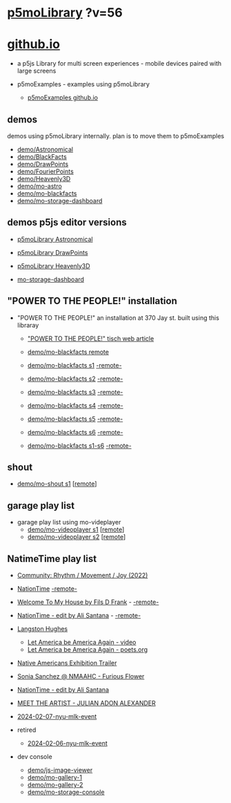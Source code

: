 # [p5moLibrary](https://github.com/molab-itp/p5moLibrary) ?v=56

# [github.io](https://molab-itp.github.io/p5moLibrary/src?v=56)

- a p5js Library for multi screen experiences - mobile devices paired with large screens

- p5moExamples - examples using p5moLibrary

  - [ p5moExamples github.io ](https://molab-itp.github.io/p5moExamples)

## demos

demos using p5moLibrary internally. plan is to move them to p5moExamples

- [demo/Astronomical](demo/Astronomical?v=56)
- [demo/BlackFacts](demo/BlackFacts?v=56)
- [demo/DrawPoints](demo/DrawPoints?v=56)
- [demo/FourierPoints](demo/FourierPoints?v=56)
- [demo/Heavenly3D](demo/Heavenly3D?v=56)
- [demo/mo-astro](demo/mo-astro?v=56)
- [demo/mo-blackfacts](demo/mo-blackfacts?v=56)
- [demo/mo-storage-dashboard](demo/mo-storage-dashboard?v=56)

## demos p5js editor versions

- [p5moLibrary Astronomical](https://editor.p5js.org/jht9629-nyu/sketches/iIIAb8KIDr)

- [p5moLibrary DrawPoints](https://editor.p5js.org/jht9629-nyu/sketches/TQyVoswjQ)

- [p5moLibrary Heavenly3D](https://editor.p5js.org/jht9629-nyu/sketches/6VM5IMP4m)

- [mo-storage-dashboard](https://editor.p5js.org/jht9629-nyu/sketches/Osz28nOS9)

## "POWER TO THE PEOPLE!" installation

- "POWER TO THE PEOPLE!" an installation at 370 Jay st. built using this libraray

  - ["POWER TO THE PEOPLE!" tisch web article](https://tisch.nyu.edu/itp/news/spring-2024/community-facing-interactive-installations-on-the-ground-floor-o)

  - [demo/mo-blackfacts remote](demo/mo-blackfacts?v=56)
  - [demo/mo-blackfacts s1](demo/mo-blackfacts?v=56&group=s1&qrcode=mo-blackfacts-qrcode-1.png) [-remote-](demo/mo-blackfacts?v=56&group=s1)
  - [demo/mo-blackfacts s2](demo/mo-blackfacts?v=56&group=s2&qrcode=mo-blackfacts-qrcode-2.png) [-remote-](demo/mo-blackfacts?v=56&group=s2)
  - [demo/mo-blackfacts s3](demo/mo-blackfacts?v=56&group=s3&qrcode=mo-blackfacts-qrcode-3.png) [-remote-](demo/mo-blackfacts?v=56&group=s3)
  - [demo/mo-blackfacts s4](demo/mo-blackfacts?v=56&group=s4&qrcode=mo-blackfacts-qrcode-4.png) [-remote-](demo/mo-blackfacts?v=56&group=s4)
  - [demo/mo-blackfacts s5](demo/mo-blackfacts?v=56&group=s5&qrcode=mo-blackfacts-qrcode-5.png) [-remote-](demo/mo-blackfacts?v=56&group=s5)
  - [demo/mo-blackfacts s6](demo/mo-blackfacts?v=56&group=s6&qrcode=mo-blackfacts-qrcode-6.png) [-remote-](demo/mo-blackfacts?v=56&group=s6)
  - [demo/mo-blackfacts s1-s6](demo/mo-blackfacts?v=56&group=s1,s2,s3,s4,s5,s6&qrcode=mo-blackfacts-qrcode-1-6.png) [-remote-](demo/mo-blackfacts?v=56&group=s1,s2,s3,s4,s5,s6)

## shout

- [demo/mo-shout s1](demo/mo-shout?v=56&group=s1&qrcode=mo-shout-qrcode-1.png) [[remote](qrcode/mo-shout.html?v=56&group=s1)]
<!-- https://molab-itp.github.io/p5moLibrary/src/qrcode/mo-shout.html?group=s1 -->

## garage play list

- garage play list using mo-videplayer
  - [demo/mo-videoplayer s1](demo/mo-videoplayer?v=56&group=s1&qrcode=mo-videoplayer-qrcode-1.png)
    [[remote](qrcode/mo-videoplayer.html?v=56&group=s1)]
  - [demo/mo-videoplayer s2](demo/mo-videoplayer?v=56&group=s2&qrcode=mo-videoplayer-qrcode-2.png)
    [[remote](qrcode/mo-videoplayer.html?v=56&group=s2)]

## NatimeTime play list

- [Community: Rhythm / Movement / Joy (2022)](demo/mo-videoplayer/index.html?playlist=8HfVf69nUX0)

- [NationTime](demo/mo-videoplayer/index.html?qrcode=NationTime.png) [-remote-](demo/mo-videoplayer/index.html)

- [Welcome To My House by Fils D Frank](demo/mo-videoplayer/?playlist=kinLtCLHYvo&title=Welcome%20To%20My%20House%20by%20Fils%20D%20Frank&qrcode=NationTime.png) - [-remote-](demo/mo-videoplayer/?playlist=kinLtCLHYvo&title=Welcome%20To%20My%20House%20by%20Fils%20D%20Frank)

- [NationTime - edit by Ali Santana](demo/mo-videoplayer/?playlist=-UtKxghWlvY&title=NationTime%20-%20ELUCID%20-%20BETAMAX&qrcode=NationTime.png) - [-remote-](demo/mo-videoplayer/?playlist=-UtKxghWlvY&title=NationTime%20-%20ELUCID%20-%20BETAMAX)

- [Langston Hughes ](demo/BlackFacts?playlist=XzI3huqpCi4)

  - [Let America be America Again - video](demo/mo-blackfacts?playlist=CFNM8GB_Yp0&title=%E2%98%85)
  - [Let America be America Again - poets.org](https://poets.org/poem/let-america-be-america-again)

- [Native Americans Exhibition Trailer](demo/BlackFacts?playlist=hpjNGTYvpxw)

- [Sonia Sanchez @ NMAAHC - Furious Flower](demo/mo-blackfacts?playlist=FNLp8e-cfgk&title=Sonia%20Sanchez)

- [NationTime - edit by Ali Santana](demo/mo-videoplayer?playlist=-UtKxghWlvY&title=NationTime%20-%20ELUCID%20-%20BETAMAX&qrcode=NationTime.png)

- [MEET THE ARTIST - JULIAN ADON ALEXANDER](demo/mo-blackfacts?playlist=wk0La_2igws&title=MEET%20THE%20ARTIST%20-%20JULIAN%20ADON%20ALEXANDE%20-%20What%20it%20is&qrcode=JULIAN.png)

- [2024-02-07-nyu-mlk-event](demo/mo-blackfacts?playlist=lG758MniLYg&qrcode=annoucement-01.png&title=2024-02-07-nyu-mlk-event)

- retired

  - [2024-02-06-nyu-mlk-event](demo/mo-blackfacts?playlist=zbRz5xTaLYI&qrcode=annoucement-01.png&title=2024-02-06-nyu-mlk-event)
  <!-- - [Weapons of White Destruction - TJ](demo/mo-blackfacts?playlist=ob8YQPGJiHY&title=Weapons%20of%20White%20Destruction%20-%20TJ&&qrcode=TJ.png) -->

- dev console

  - [demo/js-image-viewer](demo/js-image-viewer?v=56)
  - [demo/mo-gallery-1](demo/mo-gallery-1?v=56)
  - [demo/mo-gallery-2](demo/mo-gallery-2?v=56)
  - [demo/mo-storage-console](demo/mo-storage-console?v=56)

<!--

- retired
  - [demo/mo-astro-host-0](demo/mo-astro-host-0?v=56)
  - [demo/mo-astro-host-1](demo/mo-astro-host-1?v=56)
  - [demo/mo-astro-remote-0](demo/mo-astro-remote-0?v=56)
  - [demo/mo-astro-remote-1](demo/mo-astro-remote-1?v=56)

  - [demo/mo-blackfacts-host](demo/mo-blackfacts-host?v=56)
  - [demo/mo-blackfacts-remote](demo/mo-blackfacts-remote?v=56)

# https://www.youtube.com/watch?v=hpjNGTYvpxw
# The Land Carries Our Ancestors: Contemporary Art by Native Americans Exhibition Trailer

 -->
